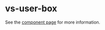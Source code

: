 vs-user-box
=============

See the [component page](http://votingsystem.github.io/vs-user-box) for more information.
